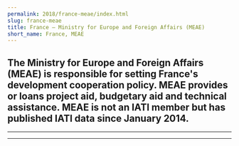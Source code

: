 ```yaml
---
permalink: 2018/france-meae/index.html
slug: france-meae
title: France – Ministry for Europe and Foreign Affairs (MEAE)
short_name: France, MEAE
---
```

The Ministry for Europe and Foreign Affairs (MEAE) is responsible for setting France's development cooperation policy. MEAE provides or loans project aid, budgetary aid and technical assistance. MEAE is not an IATI member but has published IATI data since January 2014. 
---

---

---
